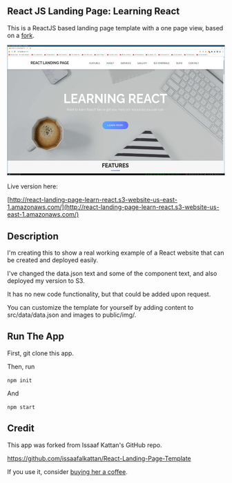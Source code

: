 ## React JS Landing Page: Learning React

This is a ReactJS based landing page template with a one page view, based on a [fork](https://github.com/issaafalkattan/React-Landing-Page-Template).


![screensot of learning react page running locally](./public/learn_react_page.png)

Live version here:

[http://react-landing-page-learn-react.s3-website-us-east-1.amazonaws.com/](http://react-landing-page-learn-react.s3-website-us-east-1.amazonaws.com/)

## Description

I'm creating this to show a real working example of a React website that can be created and deployed easily. 

I've changed the data.json text and some of the component text, and also deployed my version to S3.

It has no new code functionality, but that could be added upon request.

You can customize the template for yourself by adding content to src/data/data.json and images to public/img/.

## Run The App

First, git clone this app.

Then, run

`npm init`

And

`npm start`


## Credit

This app was forked from Issaaf Kattan's GitHub repo.

https://github.com/issaafalkattan/React-Landing-Page-Template

If you use it, consider <a href="https://www.buymeacoffee.com/issaaf">buying her a coffee</a>.

